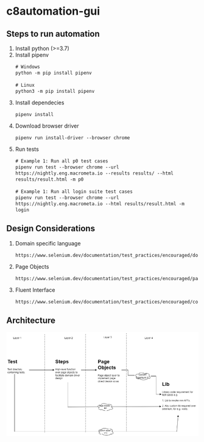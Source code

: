 # c8automation-gui

## Steps to run automation
1. Install python (>=3.7)
2. Install pipenv
    ```
    # Windows
    python -m pip install pipenv

    # Linux
    python3 -m pip install pipenv
    ```
3. Install dependecies
    ```
    pipenv install
    ```
4. Download browser driver
    ```
    pipenv run install-driver --browser chrome
    ```
5. Run tests
    ```
    # Example 1: Run all p0 test cases
    pipenv run test --browser chrome --url https://nightly.eng.macrometa.io --results results/ --html results/result.html -m p0

    # Example 1: Run all login suite test cases
    pipenv run test --browser chrome --url https://nightly.eng.macrometa.io --html results/result.html -m login
    ```

## Design Considerations
1. Domain specific language
    ```
    https://www.selenium.dev/documentation/test_practices/encouraged/domain_specific_language/
    ```
2. Page Objects
    ```
    https://www.selenium.dev/documentation/test_practices/encouraged/page_object_models/
    ```
3. Fluent Interface
    ```
    https://www.selenium.dev/documentation/test_practices/encouraged/consider_using_a_fluent_api/
    ```

## Architecture
![Architecture](./images/architecture.png)